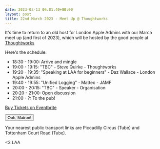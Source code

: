 ```yaml
---
date: 2023-03-13 06:01:40+00:00
layout: post
title: 22nd March 2023 - Meet Up @ Thoughtworks
---
```


It's time to return to an old host for London Apple Admins with our March meet up (and first of 2023), which will be hosted by the good people at [Thoughtworks](https://www.thoughtworks.com/)

Here's the schedule:

* 18:30 - 19:00: Arrive and mingle
* 19:00 - 19:15: "TBC" - Steve Quirke - Thoughtworks
* 19:20 - 19:35: "Speaking at LAA for beginners" - Daz Wallace - London Apple Admins
* 19:40 - 19:55: "Unified Logging" - Matteo - JAMF
* 20:00 - 20:15: "TBC" - Speaker - Organisation
* 20:20 - 21:00: Open discussion
* 21:00 - ?: To the pub!

<!-- Noscript content for added SEO -->
<noscript><a href="https://www.eventbrite.co.uk/e/22nd-march-2023-meet-up-thoughtworks-london-tickets-566443055427" rel="noopener noreferrer" target="_blank">Buy Tickets on Eventbrite</a></noscript>
<!-- You can customise this button any way you like -->
<button id="eventbrite-widget-modal-trigger-566443055427" type="button">Ooh, Matron!</button>

<script src="https://www.eventbrite.co.uk/static/widgets/eb_widgets.js"></script>

<script type="text/javascript">
    var exampleCallback = function() {
        console.log('Order complete!');
    };

    window.EBWidgets.createWidget({
        widgetType: 'checkout',
        eventId: '566443055427',
        modal: true,
        modalTriggerElementId: 'eventbrite-widget-modal-trigger-566443055427',
        onOrderComplete: exampleCallback
    });
</script>

Your nearest public transport links are Piccadilly Circus (Tube) and Tottenham Court Road (Tube).

<3 LAA
